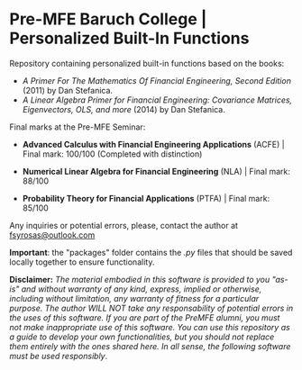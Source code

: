 # Pre-MFE Baruch College | Personalized Built-In Functions


Repository containing personalized built-in functions based on the books:

- _A Primer For The Mathematics Of Financial Engineering, Second Edition_ (2011) by Dan Stefanica.
- _A Linear Algebra Primer for Financial Engineering: Covariance Matrices, Eigenvectors, OLS, and more_ (2014) by Dan Stefanica.

Final marks at the Pre-MFE Seminar:

- **Advanced Calculus with Financial Engineering Applications** (ACFE) | Final mark: 100/100 (Completed with distinction)

- **Numerical Linear Algebra for Financial Engineering** (NLA) | Final mark: 88/100

- **Probability Theory for Financial Applications** (PTFA) | Final mark: 85/100


Any inquiries or potential errors, please, contact the author at fsyrosas@outlook.com

**Important**: the "packages" folder contains the _.py_ files that should be saved locally together to ensure functionality.


**Disclaimer:** _The material embodied in this software is provided to you "as-is" and without warranty of any kind, express, implied or otherwise, including without limitation, any warranty of fitness for a particular purpose. The author WILL NOT take any responsability of potential errors in the uses of this software. If you are part of the PreMFE alumni, you must not make inappropriate use of this software. You can use this repository as a guide to develop your own functionalities, but you should not replace them entirely with the ones shared here. In all sense, the following software must be used responsibly_.
